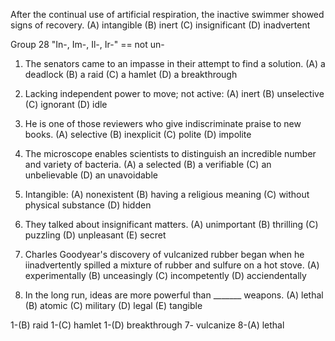 After the continual use of artificial respiration, the inactive swimmer showed signs of recovery.
(A) intangible    (B) inert   (C) insignificant   (D) inadvertent


Group 28
"In-, Im-, Il-, Ir-" == not un-


1. The senators came to an impasse in their attempt to find a solution.
(A) a deadlock    (B) a raid    (C) a hamlet    (D) a breakthrough

2. Lacking independent power to move; not active:
(A) inert   (B) unselective   (C) ignorant    (D) idle

3. He is one of those reviewers who give indiscriminate praise to new books.
(A) selective   (B) inexplicit    (C) polite    (D) impolite

4. The microscope enables scientists to distinguish an incredible number and variety of bacteria.
(A) a selected    (B) a verifiable    (C) an unbelievable   (D) an unavoidable

5. Intangible:
(A) nonexistent     (B) having a religious meaning    (C) without physical substance    (D) hidden

6. They talked about insignificant matters.
(A) unimportant   (B) thrilling   (C) puzzling    (D) unpleasant    (E) secret

7. Charles Goodyear's discovery of vulcanized rubber began when he iinadvertently spilled a mixture of rubber and sulfure on a hot stove.
(A) experimentally    (B) unceasingly   (C) incompetently   (D) acciendentally

6. In the long run, ideas are more powerful than _______ weapons.
(A) lethal    (B) atomic    (C) military    (D) legal   (E) tangible

1-(B) raid
1-(C) hamlet
1-(D) breakthrough
7-    vulcanize
8-(A) lethal
